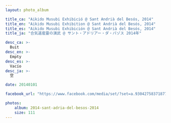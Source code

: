 ```yaml
---
layout: photo_album

title_ca: "Aikido Musubi Exhibició @ Sant Andrià del Besós, 2014"
title_en: "Aikido Musubi Exhibition @ Sant Andrià del Besós, 2014"
title_es: "Aikido Musubi Exhibición @ Sant Andrià del Besós, 2014"
title_ja: "合気道産靈の演武 @ サント・アドリアー・ダ・バゾス 2014年"

desc_ca: >-
  Buit
desc_en: >-
  Empty
desc_es: >-
  Vacío
desc_ja: >-
  空

date: 20140101

facebook_url: "https://www.facebook.com/media/set/?set=a.930427583718779"

photos:
    album: 2014-sant-adria-del-besos-2014
    size: 111
---
```

